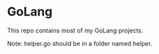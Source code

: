 # GoLang
This repo contains most of my GoLang projects.

Note: helper.go should be in a folder named helper.
